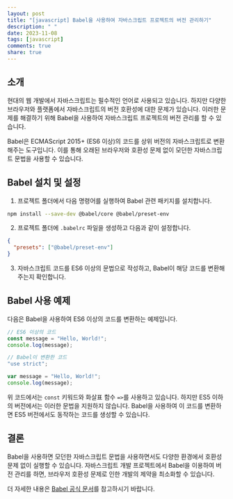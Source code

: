```yaml
---
layout: post
title: "[javascript] Babel을 사용하여 자바스크립트 프로젝트의 버전 관리하기"
description: " "
date: 2023-11-08
tags: [javascript]
comments: true
share: true
---
```


## 소개

현대의 웹 개발에서 자바스크립트는 필수적인 언어로 사용되고 있습니다. 하지만 다양한 브라우저와 플랫폼에서 자바스크립트의 버전 호환성에 대한 문제가 있습니다. 이러한 문제를 해결하기 위해 Babel을 사용하여 자바스크립트 프로젝트의 버전 관리를 할 수 있습니다.

Babel은 ECMAScript 2015+ (ES6 이상)의 코드를 상위 버전의 자바스크립트로 변환해주는 도구입니다. 이를 통해 오래된 브라우저와 호환성 문제 없이 모던한 자바스크립트 문법을 사용할 수 있습니다.

## Babel 설치 및 설정

1. 프로젝트 폴더에서 다음 명령어를 실행하여 Babel 관련 패키지를 설치합니다.

```sh
npm install --save-dev @babel/core @babel/preset-env
```

2. 프로젝트 폴더에 `.babelrc` 파일을 생성하고 다음과 같이 설정합니다.

```json
{
  "presets": ["@babel/preset-env"]
}
```

3. 자바스크립트 코드를 ES6 이상의 문법으로 작성하고, Babel이 해당 코드를 변환해주는지 확인합니다.

## Babel 사용 예제

다음은 Babel을 사용하여 ES6 이상의 코드를 변환하는 예제입니다.

```javascript
// ES6 이상의 코드
const message = "Hello, World!";
console.log(message);

// Babel이 변환한 코드
"use strict";

var message = "Hello, World!";
console.log(message);
```

위 코드에서는 `const` 키워드와 화살표 함수 `=>`를 사용하고 있습니다. 하지만 ES5 이하의 버전에서는 이러한 문법을 지원하지 않습니다. Babel을 사용하여 이 코드를 변환하면 ES5 버전에서도 동작하는 코드를 생성할 수 있습니다.

## 결론

Babel을 사용하면 모던한 자바스크립트 문법을 사용하면서도 다양한 환경에서 호환성 문제 없이 실행할 수 있습니다. 자바스크립트 개발 프로젝트에서 Babel을 이용하여 버전 관리를 하면, 브라우저 호환성 문제로 인한 개발의 제약을 최소화할 수 있습니다.

더 자세한 내용은 [Babel 공식 문서](https://babeljs.io/)를 참고하시기 바랍니다.